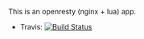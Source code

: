 

This is an openresty (nginx + lua) app.

* Travis: [![Build Status](https://travis-ci.org/bduggan/damp-cliffs-46370.svg?branch=master)](https://travis-ci.org/bduggan/damp-cliffs-46370)
